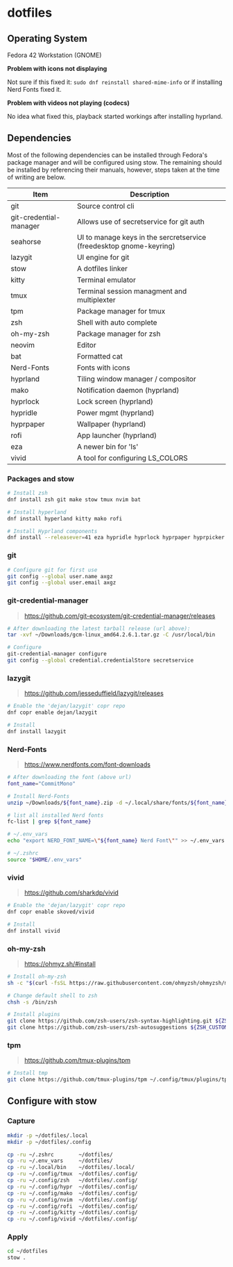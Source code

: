 # dotfiles

## Operating System

Fedora 42 Workstation (GNOME)

**Problem with icons not displaying**

Not sure if this fixed it: `sudo dnf reinstall shared-mime-info` or if installing Nerd Fonts fixed it.

**Problem with videos not playing (codecs)**

No idea what fixed this, playback started workings after installing hyprland.

## Dependencies

Most of the following dependencies can be installed through Fedora's package manager and will be configured using stow.
The remaining should be installed by referencing their manuals, however, steps taken at the time of writing are below.

| Item                   | Description                                                         |
| ---------------------- | ------------------------------------------------------------------- |
| git                    | Source control cli                                                  |
| git-credential-manager | Allows use of secretservice for git auth                            |
| seahorse               | UI to manage keys in the sercretservice (freedesktop gnome-keyring) |
| lazygit                | UI engine for git                                                   |
| stow                   | A dotfiles linker                                                   |
| kitty                  | Terminal emulator                                                   |
| tmux                   | Terminal session managment and multiplexter                         |
| tpm                    | Package manager for tmux                                            |
| zsh                    | Shell with auto complete                                            |
| oh-my-zsh              | Package manager for zsh                                             |
| neovim                 | Editor                                                              |
| bat                    | Formatted cat                                                       |
| Nerd-Fonts             | Fonts with icons                                                    |
| hyprland               | Tiling window manager / compositor                                  |
| mako                   | Notification daemon (hyprland)                                      |
| hyprlock               | Lock screen (hyprland)                                              |
| hypridle               | Power mgmt (hyprland)                                               |
| hyprpaper              | Wallpaper (hyprland)                                                |
| rofi                   | App launcher (hyprland)                                             |
| eza                    | A newer bin for 'ls'                                                |
| vivid                  | A tool for configuring LS_COLORS                                    |

### Packages and stow

```bash
# Install zsh
dnf install zsh git make stow tmux nvim bat

# Install hyperland
dnf install hyperland kitty mako rofi

# Install Hyprland components
dnf install --releasever=41 eza hypridle hyprlock hyprpaper hyprpicker
```

### git

```bash
# Configure git for first use
git config --global user.name axgz
git config --global user.email axgz
```

### git-credential-manager

> https://github.com/git-ecosystem/git-credential-manager/releases

```bash
# After downloading the latest tarball release (url above):
tar -xvf ~/Downloads/gcm-linux_amd64.2.6.1.tar.gz -C /usr/local/bin

# Configure
git-credential-manager configure
git config --global credential.credentialStore secretservice
```

### lazygit

> https://github.com/jesseduffield/lazygit/releases

```bash
# Enable the 'dejan/lazygit' copr repo
dnf copr enable dejan/lazygit

# Install
dnf install lazygit
```

### Nerd-Fonts

> https://www.nerdfonts.com/font-downloads

```bash
# After downloading the font (above url)
font_name="CommitMono"

# Install Nerd-Fonts
unzip ~/Downloads/${font_name}.zip -d ~/.local/share/fonts/${font_name} && fc-cache -fv

# list all installed Nerd fonts
fc-list | grep ${font_name}

# ~/.env_vars
echo "export NERD_FONT_NAME=\"${font_name} Nerd Font\"" >> ~/.env_vars

# ~/.zshrc
source "$HOME/.env_vars"
```

### vivid

> https://github.com/sharkdp/vivid

```bash
# Enable the 'dejan/lazygit' copr repo
dnf copr enable skoved/vivid

# Install
dnf install vivid
```

### oh-my-zsh

> https://ohmyz.sh/#install

```bash
# Install oh-my-zsh
sh -c "$(curl -fsSL https://raw.githubusercontent.com/ohmyzsh/ohmyzsh/master/tools/install.sh)"

# Change default shell to zsh
chsh -s /bin/zsh

# Install plugins
git clone https://github.com/zsh-users/zsh-syntax-highlighting.git ${ZSH_CUSTOM:-~/.oh-my-zsh/custom}/plugins/zsh-syntax-highlighting
git clone https://github.com/zsh-users/zsh-autosuggestions ${ZSH_CUSTOM:-~/.oh-my-zsh/custom}/plugins/zsh-autosuggestions
```

### tpm

> https://github.com/tmux-plugins/tpm

```bash
# Install tmp
git clone https://github.com/tmux-plugins/tpm ~/.config/tmux/plugins/tpm
```

## Configure with stow

### Capture

```bash
mkdir -p ~/dotfiles/.local
mkdir -p ~/dotfiles/.config

cp -ru ~/.zshrc        ~/dotfiles/
cp -ru ~/.env_vars     ~/dotfiles/
cp -ru ~/.local/bin    ~/dotfiles/.local/
cp -ru ~/.config/tmux  ~/dotfiles/.config/
cp -ru ~/.config/zsh   ~/dotfiles/.config/
cp -ru ~/.config/hypr  ~/dotfiles/.config/
cp -ru ~/.config/mako  ~/dotfiles/.config/
cp -ru ~/.config/nvim  ~/dotfiles/.config/
cp -ru ~/.config/rofi  ~/dotfiles/.config/
cp -ru ~/.config/kitty ~/dotfiles/.config/
cp -ru ~/.config/vivid ~/dotfiles/.config/
```

### Apply

```bash
cd ~/dotfiles
stow .
```

